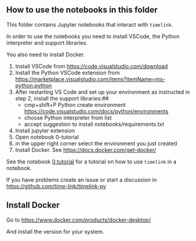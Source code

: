## How to use the notebooks in this folder

This folder contains Jupyter notebooks that interact with `timelink`.

In order to use the notebooks you need to install VSCode, the Python interpreter and support libraries.

You also need to install Docker.

1. Install VSCode from https://code.visualstudio.com/download
2. Install the Python VSCode extension from  https://marketplace.visualstudio.com/items?itemName=ms-python.python
3. After restarting VS Code and set up your environment as instructed in step 2, install the support libraries:##
   * cmp+shift+P Python create environment https://code.visualstudio.com/docs/python/environments
   * choose Python interpreter from list
   * accept suggestion to install notebooks/requirements.txt
4. Install jupyter extension
5. Open notebook 0-tutorial
6. in the upper right corner select the environment you just created
7. Install Docker. See https://docs.docker.com/get-docker/

See the notebook [0.tutorial](tests/timelink-home/projects/test-project/notebooks/0.tutorial.ipynb) for a tutorial on how to use `timelink` in a notebook.

If you have problems create an issue or start a discussion in https://github.com/time-link/timelink-py

## Install Docker

Go to https://www.docker.com/products/docker-desktop/

And install the version for your system.


